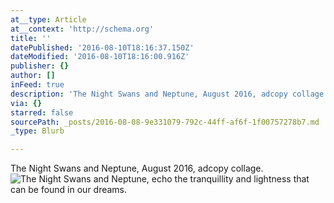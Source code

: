 ```yaml
---
at__type: Article
at__context: 'http://schema.org'
title: ''
datePublished: '2016-08-10T18:16:37.150Z'
dateModified: '2016-08-10T18:16:00.916Z'
publisher: {}
author: []
inFeed: true
description: 'The Night Swans and Neptune, August 2016, adcopy collage.'
via: {}
starred: false
sourcePath: _posts/2016-08-08-9e331079-792c-44ff-af6f-1f00757278b7.md
_type: Blurb

---
```

The Night Swans and Neptune, August 2016, adcopy collage.
![The Night Swans and Neptune, echo the tranquillity and lightness that can be found in our dreams.  ](https://s3-us-west-2.amazonaws.com/the-grid-img/p/a6bb658c33a293f1694b04398231d34cfae904ff.jpg)
